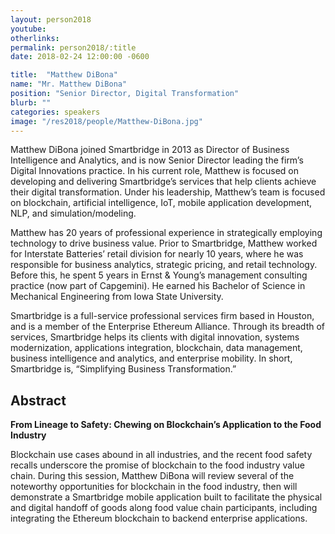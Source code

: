 ```yaml
---
layout: person2018
youtube: 
otherlinks: 
permalink: person2018/:title
date: 2018-02-24 12:00:00 -0600

title:  "Matthew DiBona"
name: "Mr. Matthew DiBona"
position: "Senior Director, Digital Transformation"
blurb: ""
categories: speakers
image: "/res2018/people/Matthew-DiBona.jpg"
---
```


Matthew DiBona joined Smartbridge in 2013 as Director of Business Intelligence and Analytics, and is now Senior Director leading the firm’s Digital Innovations practice.  In his current role, Matthew is focused on developing and delivering Smartbridge’s services that help clients achieve their digital transformation.  Under his leadership, Matthew’s team is focused on blockchain, artificial intelligence, IoT, mobile application development, NLP, and simulation/modeling.

Matthew has 20 years of professional experience in strategically employing technology to drive business value. Prior to Smartbridge, Matthew worked for Interstate Batteries’ retail division for nearly 10 years, where he was responsible for business analytics, strategic pricing, and retail technology.  Before this, he spent 5 years in Ernst & Young’s management consulting practice (now part of Capgemini).  He earned his Bachelor of Science in Mechanical Engineering from Iowa State University.

Smartbridge is a full-service professional services firm based in Houston, and is a member of the Enterprise Ethereum Alliance. Through its breadth of services, Smartbridge helps its clients with digital innovation, systems modernization, applications integration, blockchain, data management, business intelligence and analytics, and enterprise mobility.  In short, Smartbridge is, “Simplifying Business Transformation.”

## Abstract

**From Lineage to Safety: Chewing on Blockchain’s Application to the Food Industry**

Blockchain use cases abound in all industries, and the recent food safety recalls underscore the promise of blockchain to the food industry value chain.  During this session, Matthew DiBona will review several of the noteworthy opportunities for blockchain in the food industry, then will demonstrate a Smartbridge mobile application built to facilitate the physical and digital handoff of goods along food value chain participants, including integrating the Ethereum blockchain to backend enterprise applications.